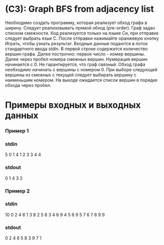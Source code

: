 # (C3): Graph BFS from adjacency list
Необходимо создать программу, которая реализует обход графа в ширину. Следует реализовывать
прямой обход (pre-order). Граф задан списком смежности.
Код реализуется только на языке Си, при отправке следует выбрать язык С.
После отправки нажимайте оранжевую кнопку Играть, чтобы узнать результат.
Входные данные подаются в поток стандартного ввода stdin. В первой строке содержится
количество вершин графа. Далее построчно: первое число - номер вершины. Далее через пробел
номера смежных вершин.
Нумерация вершин начинается с 0. Не гарантируется, что граф связный.
Обход графа необходимо начинать с вершины с номером 0.
При выборе следующей вершины из смежных с текущей следует выбирать вершину с наименьшим
номером.
На выходе ожидается список вершин в порядке обхода через пробел.
# Примеры входных и выходных данных
### Пример 1
### stdin
5
0 1 4
1
2 3
3 4
4

### stdout
0 1 4 3 2 

### Пример 2

### stdin
10
0 2 4 6
1 3 8
2 5 8
3 4 6 9
4 5 6 9
5 7
6
7
8 9
9

### stdout
0 2 4 6 5 8 3 9 7 1